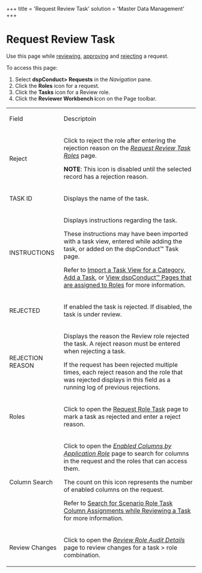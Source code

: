 +++
title = 'Request Review Task'
solution = 'Master Data Management'
+++

# Request Review Task

<div class="use">

Use this page while
[reviewing](../Use_Cases/Review_a_Request_Overview),
[approving](../Use_Cases/Approve_a_Request) and
[rejecting](../Use_Cases/Reject_a_Request) a request.

</div>

To access this page:

1.  Select **dspConduct\> Requests** in the *Navigation* pane.
2.  Click the **Roles** icon for a request.
3.  Click the **Tasks** icon for a Review role.
4.  Click the **Reviewer Workbench i**con on the Page toolbar.

<table>
<tbody>
<tr class="odd">
<td><p>Field</p></td>
<td><p>Descriptoin</p></td>
</tr>
<tr class="even">
<td><p>Reject</p></td>
<td><p>Click to reject the role after entering the rejection reason on the <em><a href="Request_Review_Task_Roles">Request Review Task Roles</a></em> page.</p>
<p><strong>NOTE</strong>: This icon is disabled until the selected record has a rejection reason.</p></td>
</tr>
<tr class="odd">
<td><p>TASK ID</p></td>
<td><p>Displays the name of the task.</p></td>
</tr>
<tr class="even">
<td><p>INSTRUCTIONS</p></td>
<td><p>Displays instructions regarding the task.</p>
<p>These instructions may have been imported with a task view, entered while adding the task, or added on the dspConduct™ Task page.</p>
<p>Refer to <a href="../Use_Cases/Import_Views#Import_a_Task_View_for_a_Category">Import a Task View for a Category</a>, <a href="../Use_Cases/Add_a_Task">Add a Task</a>, or <a href="../Use_Cases/View_a_Roles_dspConduct_Pages">View dspConduct™ Pages that are assigned to Roles</a> for more information.</p></td>
</tr>
<tr class="odd">
<td><p>REJECTED</p></td>
<td><p>If enabled the task is rejected. If disabled, the task is under review.</p></td>
</tr>
<tr class="even">
<td><p>REJECTION REASON</p></td>
<td><p>Displays the reason the Review role rejected the task. A reject reason must be entered when rejecting a task.</p>
<p>If the request has been rejected multiple times, each reject reason and the role that was rejected displays in this field as a running log of previous rejections.</p></td>
</tr>
<tr class="odd">
<td><p>Roles</p></td>
<td><p>Click to open the <em></em> <a href="Request_Role_Task">Request Role Task</a> <em></em> page to mark a task as rejected and enter a reject reason.</p></td>
</tr>
<tr class="even">
<td><p>Column Search</p></td>
<td><p>Click to open the <em><a href="Enabled_Columns_by_Application_Role">Enabled Columns by Application Role</a></em> page to search for columns in the request and the roles that can access them.</p>
<p>The count on this icon represents the number of enabled columns on the request.</p>
<p>Refer to <a href="../Use_Cases/Search_for_Scenario_Role_Task_Column_Assignments_while_Reviewing_a_Request">Search for Scenario Role Task Column Assignments while Reviewing a Task</a> for more information.</p></td>
</tr>
<tr class="odd">
<td><p>Review Changes</p></td>
<td><p>Click to open the <em><a href="Review_Role_Audit_Details_H">Review Role Audit Details</a></em> page to review changes for a task &gt; role combination.</p></td>
</tr>
</tbody>
</table>
